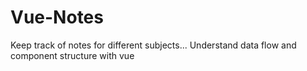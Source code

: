 # Vue-Notes
Keep track of notes for different subjects... Understand data flow and component structure with vue
